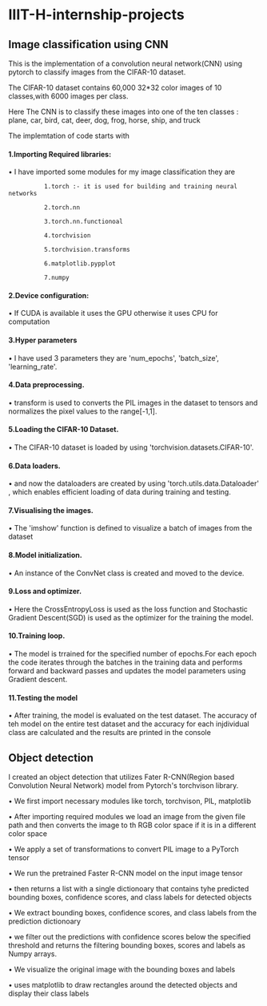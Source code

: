 # IIIT-H-internship-projects

## Image classification using CNN

This is the implementation of a convolution neural network(CNN) using pytorch to classify images from the CIFAR-10 dataset.

The CIFAR-10 dataset contains 60,000 32*32 color images of 10 classes,with 6000 images per class.

Here The CNN is to classify these images into one of the ten classes : plane, car, bird, cat, deer, dog, frog, horse, ship, and truck

The implemtation of code starts with

#### 1.Importing Required libraries:

•	I have imported some modules for my image classification they are

              1.torch :- it is used for building and training neural networks
              
              2.torch.nn 
              
              3.torch.nn.functionoal
              
              4.torchvision
              
              5.torchvision.transforms
              
              6.matplotlib.pypplot
              
              7.numpy
              
#### 2.Device configuration:

•	If CUDA is available it uses the GPU otherwise it uses CPU for computation

#### 3.Hyper parameters

•	I have used 3 parameters they are 'num_epochs', 'batch_size', 'learning_rate'.

#### 4.Data preprocessing.

•	transform is used to converts the PIL images in the dataset to tensors and normalizes the pixel values to the range[-1,1].

#### 5.Loading the CIFAR-10 Dataset.

•	The CIFAR-10 dataset is loaded by using 'torchvision.datasets.CIFAR-10'.

#### 6.Data loaders.

•	and now the dataloaders are created by using 'torch.utils.data.Dataloader' , which enables efficient loading of data during training and testing.

#### 7.Visualising the images.

•	The 'imshow' function is defined to visualize a batch of images from the dataset

#### 8.Model initialization.

•	An instance of the ConvNet class is created and moved to the device.

#### 9.Loss and optimizer.

•	Here the CrossEntropyLoss is used as the loss function and Stochastic Gradient Descent(SGD) is used as the optimizer for the training the model.

#### 10.Training loop.

•	The model is trrained for the specified number of epochs.For each epoch the code iterates through the batches in the training data and performs forward and backward passes and updates the model parameters using Gradient descent.

#### 11.Testing the model

•	After training, the model is evaluated on the test dataset. The accuracy of teh model on the entire test dataset and the accuracy for each injdividual class are calculated and the results are printed in the console

## Object detection

I created an object detection that utilizes Fater R-CNN(Region based Convolution Neural Network) model from Pytorch's torchvison library.

•	We first import necessary modules like torch, torchvison, PIL, matplotlib

•	After importing required modules we load an image from the given file path and then converts the image to th RGB color space if it is in a different color space

•	We apply a set of transformations to convert PIL image to a PyTorch tensor

•	We run the pretrained Faster R-CNN model on the input image tensor

•	then returns a list with a single dictionoary that contains tyhe predicted bounding boxes, confidence scores, and class labels for detected objects

•	We extract bounding boxes, confidence scores, and class labels from the prediction dictionoary

•	we filter out the predictions with confidence scores below the specified threshold and returns the filtering bounding boxes, scores and labels as Numpy arrays.

•	We visualize the original image with the bounding boxes and labels 

•	uses matplotlib to draw rectangles around the detected objects and display their class labels

